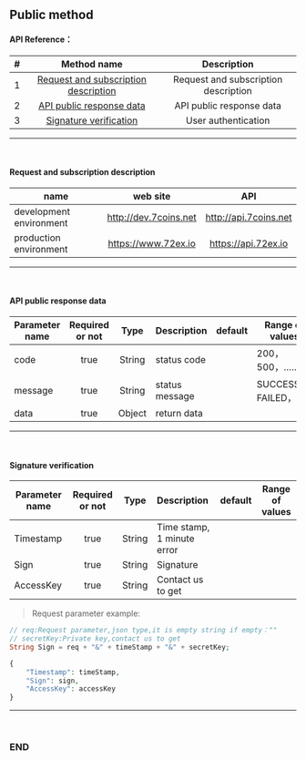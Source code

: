 ## Public method


#### API Reference：

|#      |Method name                                   |Description            |
|:---:  |:---:                                      |:---:            |
|1      |[Request and subscription description](#request-and-subscription-description)       |Request and subscription description      |
|2      |[API public response data](#api-api-public-response-data)       | API public response data      |
|3      |[Signature verification](#signature-verification)                              |User authentication      |

---
<br>



#### Request and subscription description
					
|name          |web site                        |API                    |
|---           |:---:                      |:---:                  |
|development environment      |http://dev.7coins.net       |http://api.7coins.net |
|production environment      |https://www.72ex.io         |https://api.72ex.io   |

---
<br>




#### API public response data
					
|Parameter name  |Required or not  |Type   |Description     |default    |Range of values             |
|---       |:---:      |:---:   |:-----    |-----      |-----                |
|code      |true       |String  |status code    |　          |200，500，……         |
|message   |true       |String  |status message  |　          |SUCCESS，FAILED，……  |
|data      |true       |Object  |return data  |　          |                    |

---
<br>




#### Signature verification
					
|Parameter name   |Required or not  |Type   |Description              |default    |Range of values             |
|---        |:---:      |:---:   |:-----             |-----      |-----                |
|Timestamp  |true       |String  |Time stamp, 1 minute error   |　          |                    |
|Sign       |true       |String  |Signature               |　          |                    |
|AccessKey  |true       |String  |Contact us to get	        |　          |                   |

> Request parameter example:

```php
// req:Request parameter,json type,it is empty string if empty：""
// secretKey:Private key,contact us to get
String Sign = req + "&" + timeStamp + "&" + secretKey;

{
    "Timestamp": timeStamp,
    "Sign": sign,
    "AccessKey": accessKey
}
```

---
<br>




### END

